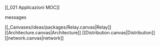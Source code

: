 [[_021 Applicazioni MOC]]

messages 

[[_Canvases/ideas/packages/Relay.canvas|Relay]]
[[Architecture.canvas|Architecture]]
[[Distribution.canvas|Distribution]]
[[network.canvas|network]]